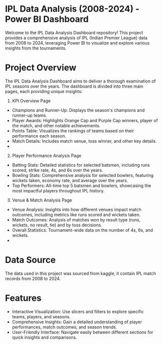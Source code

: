 # IPL Data Analysis (2008-2024) - Power BI Dashboard

Welcome to the IPL Data Analysis Dashboard repository! This project provides a comprehensive analysis of IPL (Indian Premier League) data from 2008 to 2024, leveraging Power BI to visualize and explore various insights from the tournaments.

# Project Overview

The IPL Data Analysis Dashboard aims to deliver a thorough examination of IPL seasons over the years. The dashboard is divided into three main pages, each providing unique insights:

1. KPI Overview Page
- Champions and Runner-Up: Displays the season's champions and runner-up teams.
- Player Awards: Highlights Orange Cap and Purple Cap winners, player of the match, and other notable achievements.
- Points Table: Visualizes the rankings of teams based on their performance each season.
- Match Details: Includes match venue, toss winner, and other key details.
- 
2. Player Performance Analysis Page
- Batting Stats: Detailed statistics for selected batsmen, including runs scored, strike rate, 4s, and 6s over the years.
- Bowling Stats: Comprehensive analysis for selected bowlers, featuring wickets taken, economy rate, and average over the years.
- Top Performers: All-time top 5 batsmen and bowlers, showcasing the most impactful players throughout IPL history.
  
3. Venue & Match Analysis Page
- Venue Analysis: Insights into how different venues impact match outcomes, including metrics like runs scored and wickets taken.
- Match Outcomes: Analysis of matches won by result type (runs, wickets, no result, tie) and by toss decisions.
- Overall Statistics: Tournament-wide data on the number of 4s, 6s, and wickets.
- 
# Data Source
The data used in this project was sourced from kaggle, it contain IPL match records from 2008 to 2024.

# Features

- Interactive Visualization: Use slicers and filters to explore specific teams, players, and seasons.
- Comprehensive Insights: Gain a detailed understanding of player performances, match outcomes, and season trends.
- User-Friendly Interface: Navigate easily between different sections for quick insights and comparisons.
